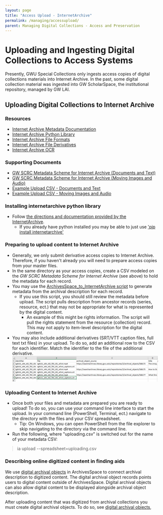 ```yaml
---
layout: page
title: "Access Upload - InternetArchive"
permalink: /managing/accessupload/
parent: Managing Digital Collections - Access and Preservation
---
```

# Uploading and Ingesting Digital Collections to Access Systems
Presently, GWU Special Collections only ingests access copies of digital collections materials into Internet Archive. In the past, some digital collection material was ingested into GW ScholarSpace, the institutional repository, managed by GW LAI. 

## Uploading Digital Collections to Internet Archive
### Resources
- [Internet Archive Metadata Documentation](https://archive.org/developers/metadata-schema/index.html) 
- [Internet Archive Python Library](https://archive.org/developers/internetarchive/)
- [Internet Archive File Formats](https://help.archive.org/help/file-formats/)
- [Internet Archive File Derivatives](https://archive.org/help/derivatives.php)
- [Internet Archive OCR](https://archive.org/developers/ocr.html)
  
### Supporting Documents
- [GW SCRC Metadata Scheme for Internet Archive (Documents and Text)](/assets/files/MetadataScheme_GWSCRC_Documents.xlsx)
- [GW SCRC Metadata Scheme for Internet Archive (Moving Images and Audio)](/assets/files/MetadataScheme_GWSCRC_AudioVideo.xlsx)
- [Example Upload CSV - Documents and Text]()
- [Example Upload CSV - Moving Images and Audio]()
  
### Installing internetarchive python library
- Follow [the directions and documentation provided by the InternetArchive](https://archive.org/developers/internetarchive/installation.html).
  - If you already have python installed you may be able to just use ['pip install internetarchive'](https://pypi.org/project/internetarchive/)
  
### Preparing to upload content to Internet Archive
- Generally, we only submit derivative access copies to Internet Archive. Therefore, if you haven't already you will need to prepare access copies from your master files.
- In the same directory as your access copies, create a CSV modeled on the *GW SCRC Metadata Scheme for Internet Archive* (see above) to hold the metadata for each record.
- You may use the [ArchivesSpace_to_InternetArchive script]() to generate metadata from the archival description for each record. 
  - If you use this script, you should still review the metadata before upload. The script pulls description from ancestor records (series, resource, ect.) that may not be appropriate for what is represented by the digital content.
    - An example of this might be rights information. The script will pull the rights statement from the resource (collection) record. This may not apply to item-level description for the digital content.
- You may also include additional derivatives (SRT/VTT caption files, full text txt files) in your upload. To do so, add an additional row to the CSV for each identifier. Match the identifier to the file of the additional derivative. 
![CSV screenshot](/assets/images/sidecar_upload.png)

### Uploading Content to Internet Archive
- Once both your files and metadata are prepared you are ready to upload! To do so, you can use your command line interface to start the upload. In your command line (PowerShell, Terminal, ect.) navigate to the directory with the files and your CSV spreadsheet. 
  - Tip: On Windows, you can open PowerShell from the file explorer to skip navigating to the directory via the command line.
- Run the following, where "uploading.csv" is switched out for the name of your metadata CSV: 
> ia upload --spreadsheet=uploading.csv

### Describing online digitized content in finding aids
We use [digital archival objects](/daos/) in ArchivesSpace to connect archival description to digitized content. The digital archival object records points users to digital content outside of ArchivesSpace. Digital archival objects can also allow digital content to be displayed alongside archival object description. 

After uploading content that was digitized from archival collections you must create digital archival objects. To do so, see [digital archival objects](/daos/),